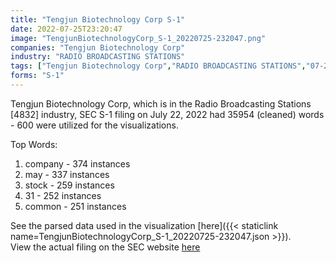 ```yaml
---
title: "Tengjun Biotechnology Corp S-1"
date: 2022-07-25T23:20:47
image: "TengjunBiotechnologyCorp_S-1_20220725-232047.png"
companies: "Tengjun Biotechnology Corp"
industry: "RADIO BROADCASTING STATIONS"
tags: ["Tengjun Biotechnology Corp","RADIO BROADCASTING STATIONS","07-22-2022","S-1"]
forms: "S-1"
---
```

Tengjun Biotechnology Corp, which is in the Radio Broadcasting Stations [4832] industry, SEC S-1 filing on July 22, 2022 had 35954 (cleaned) words - 600 were utilized for the visualizations.

Top Words:
1. company - 374 instances
2. may - 337 instances
3. stock - 259 instances
4. 31 - 252 instances
5. common - 251 instances


See the parsed data used in the visualization [here]({{< staticlink name=TengjunBiotechnologyCorp_S-1_20220725-232047.json >}}).  
View the actual filing on the SEC website [here](https://www.sec.gov/Archives/edgar/data/1499785/0001213900-22-041011.txt)